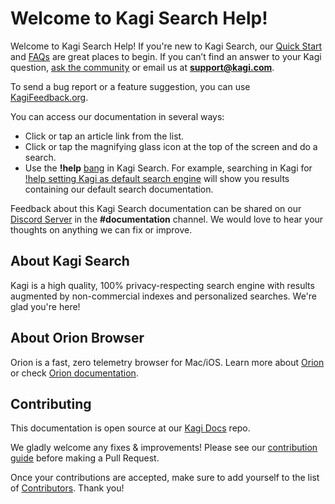# Welcome to Kagi Search Help!

Welcome to Kagi Search Help! If you're new to Kagi Search, our [Quick Start](./getting-started/index.md) and [FAQs](./company/faqs.md) are great places to begin. If you can’t find an answer to your Kagi question, [ask the community](https://kagi.com/discord) or email us at **support@kagi.com**.

To send a bug report or a feature suggestion, you can use [KagiFeedback.org](https://kagifeedback.org).

You can access our documentation in several ways:

- Click or tap an article link from the list.
- Click or tap the magnifying glass icon at the top of the screen and do a search.
- Use the **!help** [bang](./features/bangs.md) in Kagi Search. For example, searching in Kagi for [!help setting Kagi as default search engine](https://kagi.com/search?q=!help%20setting%20kagi%20as%20default%20search%20engine) will show you results containing our default search documentation.

Feedback about this Kagi Search documentation can be shared on our [Discord Server](https://kagi.com/discord) in the **\#documentation** channel. We would love to hear your thoughts on anything we can fix or improve.

## About Kagi Search

Kagi is a high quality, 100% privacy-respecting search engine with results augmented by non-commercial indexes and personalized searches. We're glad you're here!

## About Orion Browser

Orion is a fast, zero telemetry browser for Mac/iOS. Learn more about [Orion](https://browser.kagi.com) or check [Orion documentation](https://help.kagi.com/orion).

## Contributing

This documentation is open source at our [Kagi Docs](https://github.com/kagisearch/kagi-docs) repo.

We gladly welcome any fixes & improvements! Please see our [contribution guide](https://github.com/kagisearch/kagi-docs#contributing)
before making a Pull Request.

Once your contributions are accepted, make sure to add yourself to the list of [Contributors](./support-and-community/contributors.md). Thank you!
